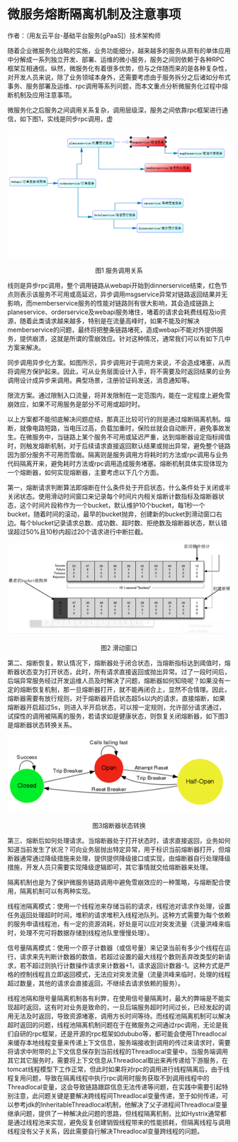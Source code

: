# 微服务熔断隔离机制及注意事项

作者：（用友云平台-基础平台服务[gPaaS]）技术架构师

  随着企业微服务化战略的实施，业务功能细分，越来越多的服务从原有的单体应用中分解成一系列独立开发、部署、运维的微小服务，服务之间则依赖于各种RPC框架互相通信。纵然，微服务化有着很多优势，但与之伴随而来的是各种复杂性，对开发人员来说，除了业务领域本身外，还需要考虑由于服务拆分之后诸如分布式事务、服务部署及运维、rpc调用等系列问题，而本文重点分析微服务化过程中熔断机制及应用注意事项。
  
微服务化之后服务之间调用关系复杂，调用层级深，服务之间依靠rpc框架进行通信，如下图1，实线是同步rpc调用，虚

![](/articles/201808/images/articles7/images7.1.png)

<p align="center">图1 服务调用关系</p>

线则是异步rpc调用，整个调用链路从webapi开始到dinnerservice结束，红色节点则表示该服务不可用或高延迟，异步调用msgservice异常对链路返回结果并无影响，而memberservice服务的性能对链路则有很大影响，其会造成链路上planeservice、orderservice及webapi服务堵住，堵着的请求会耗费线程及io资源，随着此类请求越来越多，特别是在流量高峰时，如果不能及时解决memberservice的问题，最终将把整条链路堵死，造成webapi不能对外提供服务，提供崩溃，这就是所谓的雪崩效应。针对这种情况，通常我们可以有如下几中方案来解决。

同步调用异步化方案。如图所示，异步调用对于调用方来说，不会造成堵塞，从而将调用方保护起来。因此，可从业务层面设计入手，将不需要及时返回结果的业务调用设计成异步来调用。典型场景，注册验证码发送，消息通知等。

限流方案。通过限制入口流量，将并发限制在一定范围内，能在一定程度上避免雪崩效应，如果不可用服务是部分不可用或超时时。

以上方案都不能彻底解决问题症结，那真正比较可行的则是通过熔断隔离机制。熔断，就像电路短路，当电压过高，负载加重时，保险丝就会自动断开，避免事故发生。在微服务中，当链路上某个服务不可用或延迟严重，达到熔断器设定指标阈值时，则触发熔断机制，对于后续请求直接返回默认结果或抛出异常，避免整个链路因为部分服务不可用而雪崩。隔离则是服务调用方将耗时的方法或rpc调用与业务代码隔离开来，避免耗时方法或rpc调用造成服务堵塞。熔断机制具体实现体现为一个熔断器，如何实现熔断器，主要考虑以下几个方面。

第一，熔断请求判断算法即熔断在什么条件处于开启状态，什么条件处于关闭或半关闭状态。使用滑动时间窗口来记录每个时间片内相关熔断计数指标及熔断器状态，这个时间片段称作为一个bucket，默认维护10个bucket，每1秒一个bucket，随着时间的滚动，最早的bucket抛弃，创建新的bucket到滑动窗口右边。每个blucket记录请求总数、成功数、超时数、拒绝数及熔断器状态，默认错误超过50%且10秒内超过20个请求进行中断拦截。

![](/articles/201808/images/articles7/images7.2.png)

<p align="center">图2 滑动窗口</p>

 第二、熔断恢复。默认情况下，熔断器处于闭合状态，当熔断指标达到阈值时，熔断器状态变为打开状态，此时，所有请求直接返回或抛出异常。过了一段时间后，后端异常服务经过开发运维人员及时解决了问题，熔断器如何知晓呢？如果没有一定的熔断恢复机制，那一旦熔断器打开，就不能再闭合上，显然不合情理。因此，熔断器需要有放行规则，对于熔断器开启状态超5s以内的请求，直接熔断，如果熔断器开启超过5s，则进入半开启状态，可以按一定规则，允许部分请求通过，试探性的调用被隔离的服务，若请求如是健康状态，则恢复关闭熔断器，如下图3是熔断器状态转换关系。
 
 ![](/articles/201808/images/articles7/images7.3.png)
 
 <p align="center">图3熔断器状态转换</p>

 第三、熔断后如何处理请求。当熔断器处于打开状态时，请求直接返回，业务如何知道当前发生了状况？可向业务层抛出特定异常，用于标识当前熔断器打开，但熔断器通常通过降级措施来处理，提供提供降级接口或实现，由熔断器自行处理降级措施，开发人员只需要实现降级逻辑即可，其它事情就交给熔断器来处理。
 
隔离机制也是为了保护微服务链路调用中避免雪崩效应的一种策略，与熔断配合使用，隔离机制可以有两种实现。

线程池隔离模式：使用一个线程池来存储当前的请求，线程池对请求作处理，设置任务返回处理超时时间，堆积的请求堆积入线程池队列。这种方式需要为每个依赖的服务申请线程池，有一定的资源消耗，好处是可以应对突发流量（流量洪峰来临时，处理不完可将数据存储到线程池队里慢慢处理）。

信号量隔离模式：使用一个原子计数器（或信号量）来记录当前有多少个线程在运行，请求来先判断计数器的数值，若超过设置的最大线程个数则丢弃改类型的新请求，若不超过则执行计数操作请求来计数器+1，请求返回计数器-1。这种方式是严格的控制线程且立即返回模式，无法应对突发流量（流量洪峰来临时，处理的线程超过数量，其他的请求会直接返回，不继续去请求依赖的服务）。

线程池隔和限号量隔离机制各有利弊，在使用信号量隔离时，最大的弊端是不能实现超时返回，这有时对业务是致命的，一旦后端服务超时时间过长，已经发起的调用无法及时返回，导致资源堵塞，调用方长时间等待。而线程池隔离机制可以解决超时返回的问题，线程池隔离机制问题在于在微服务之间通过rpc调用，无论是我们自研的rpc框架，还是开源的rpc框架如dububo等，都可能会使用Threadlocal来缓存本地线程变量来传递上下文信息，服务端接收到调用的传过来请求时，需要将请求中附带的上下文信息保存到当前线程的Threadlocal变量中，当服务端调用其它其它服务时，需要将上下文信息从Threadlocal取出来再传递给下游服务，在tomcat线程模型下工作正常，但此时如果将对rpc的调用进行线程隔离后，由于线程复用问题，导致在隔离线程中执行rpc调用时服务获取不到调用线程中的Threadlocal变量，这会导致链路跟踪信息无法传递等问题，在实践中需要引起特别注意，此问题关键是要解决跨线程间Threadlocal变量传递，至于如何传递，可以参考jdk的InheritableThreadlocal机制，他解决了父子进程间Threadlocal变量继承问题，提供了一种解决此问题的思路，但线程隔离机制，比如Hystrix通常都是通过线程池来实现，避免反复创建销毁线程带来的性能损耗，但隔离线程与调用线程没有父子关系，因此需要自行解决Threadlocal变量跨线程的问题。

 